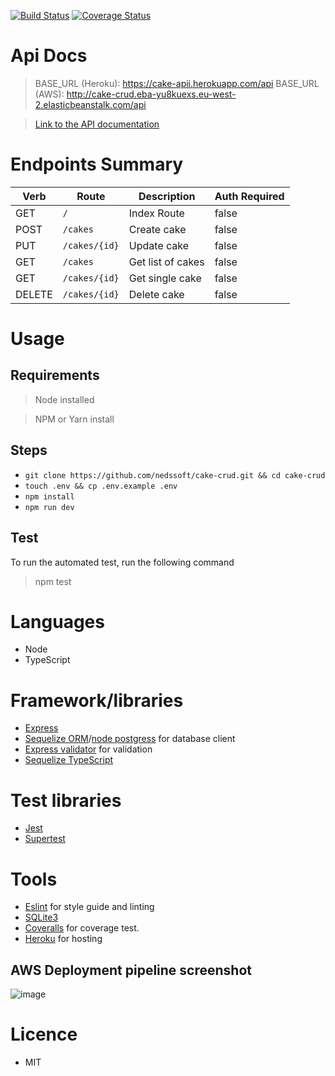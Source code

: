 
[![Build Status](https://travis-ci.com/nedssoft/cake-crud.svg?branch=main)](https://travis-ci.com/nedssoft/cake-crud) [![Coverage Status](https://coveralls.io/repos/github/nedssoft/cake-crud/badge.svg?branch=main)](https://coveralls.io/github/nedssoft/cake-crud?branch=main)
# Api Docs

> BASE_URL  (Heroku): https://cake-apii.herokuapp.com/api
> BASE_URL (AWS): http://cake-crud.eba-yu8kuexs.eu-west-2.elasticbeanstalk.com/api


> [Link to the API documentation](https://documenter.getpostman.com/view/4448465/Tzm6ncKU)


# Endpoints Summary

| Verb | Route | Description | Auth Required |
|------|-------|-------------|---------------|
|   GET   |  `/`      |   Index Route          |   false            |
|   POST   |  `/cakes`      |    Create  cake         |      false         |
|   PUT   |   `/cakes/{id}`    |    Update cake         |      false        |
|   GET   |   `/cakes` |        Get list of cakes        |    false           |
|   GET   |  `/cakes/{id}`      | Get single cake            |    false           |
|   DELETE   |  `/cakes/{id}`     |   Delete cake         |   false           |
            

# Usage  
## Requirements
  > Node installed

  > NPM or Yarn install

  ## Steps
  - `git clone https://github.com/nedssoft/cake-crud.git && cd cake-crud`
  - `touch .env && cp .env.example .env`
  - `npm install`
  - `npm run dev`

## Test
To run the automated test, run the following command

> npm test


# Languages
- Node
- TypeScript

# Framework/libraries
- [Express](https://expressjs.com/) 
- [Sequelize ORM](https://sequelize.org/)/[node postgress](https://www.npmjs.com/package/pg) for database client
- [Express validator](http://exss-validator.github.io/docs)  for validation
- [Sequelize TypeScript](https://www.npmjs.com/package/sequelize-typescript)

# Test libraries
- [Jest](https://jestjs.io/docs)
- [Supertest](https://www.npmjs.com/package/supertest)

# Tools
- [Eslint]() for style guide and linting
- [SQLite3]()
- [Coveralls]() for coverage test.
- [Heroku](https://heroku.com/) for hosting



## AWS Deployment pipeline screenshot
![image](https://user-images.githubusercontent.com/31114577/125196521-363b8c80-e252-11eb-8dcf-71633ba1c538.png)

# Licence
- MIT 
